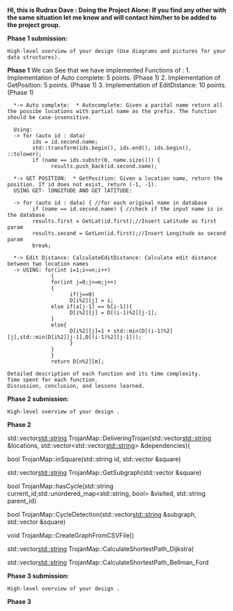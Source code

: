 <b>HI, this is Rudrax Dave : Doing the Project Alone: If you find any other with the same situation let me know and will contact him/her to be added to the project group.</b>

<b>Phase 1 submission:</b>

    High-level overview of your design (Use diagrams and pictures for your data structures).

<pr>
<b>Phase 1</b>
 We can See that we have implemented Functions of :
      1. Implementation of Auto complete: 5 points. (Phase 1)
      2. Implementation of GetPosition: 5 points. (Phase 1)
      3. Implementation of EditDistance: 10 points. (Phase 1)

      *-> Auto complete:  * Autocomplete: Given a parital name return all the possibe locations with partial name as the prefix. The function should be case-insensitive.

      Using: 
      -> for (auto id : data) 
            ids = id.second.name;
            std::transform(ids.begin(), ids.end(), ids.begin(), ::tolower);
            if (name == ids.substr(0, name.size())) {
                  results.push_back(id.second.name);

      *-> GET POSITION:  * GetPosition: Given a location name, return the position. If id does not exist, return (-1, -1).
      USING GET- lONGITUDE AND GET lATITUDE:

      -> for (auto id : data) { //for each original name in database
            if (name == id.second.name) { //check if the input name is in the database
            results.first = GetLat(id.first);//Insert Latitude as first param
            results.second = GetLon(id.first);//Insert Longitude as second param
            break;

      *-> Edit Distance: CalculateEditDistance: Calculate edit distance between two location names
      -> USING: for(int i=1;i<=n;i++)
                  {
                  for(int j=0;j<=m;j++)
                  {
                        if(j==0)
                        D[i%2][j] = i; 
                  else if(a[j-1] == b[i-1]){
                        D[i%2][j] = D[(i-1)%2][j-1];
                  }
                  else{
                        D[i%2][j]=1 + std::min(D[(i-1)%2][j],std::min(D[i%2][j-1],D[(i-1)%2][j-1]));
                        }
                  }
                  }
                  return D[n%2][m];

    Detailed description of each function and its time complexity.
    Time spent for each function.
    Discussion, conclusion, and lessons learned.
</pr>

<b>Phase 2 submission:</b>


    High-level overview of your design .
<pr>
<b>Phase 2</b>

std::vector<std::string> TrojanMap::DeliveringTrojan(std::vector<std::string> &locations,
                                                     std::vector<std::vector<std::string>> &dependencies){


bool TrojanMap::inSquare(std::string id, std::vector<double> &square)

std::vector<std::string> TrojanMap::GetSubgraph(std::vector<double> &square)

bool TrojanMap::hasCycle(std::string current_id,std::unordered_map<std::string, bool> &visited, std::string parent_id)

bool TrojanMap::CycleDetection(std::vector<std::string> &subgraph, std::vector<double> &square)

void TrojanMap::CreateGraphFromCSVFile()

std::vector<std::string> TrojanMap::CalculateShortestPath_Dijkstra(

std::vector<std::string> TrojanMap::CalculateShortestPath_Bellman_Ford


</pr>

<b>Phase 3 submission:</b>


    High-level overview of your design .
<pr>
<b>Phase 3</b>



</pr>
